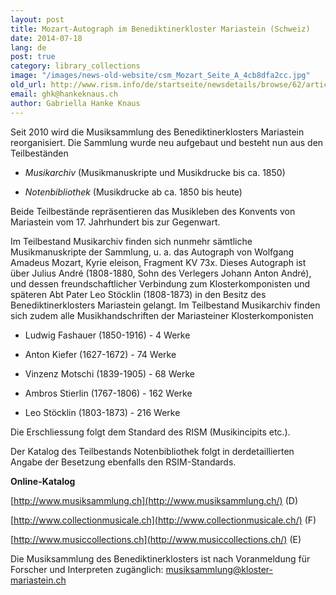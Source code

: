 ```yaml
---
layout: post
title: Mozart-Autograph im Benediktinerkloster Mariastein (Schweiz)
date: 2014-07-18
lang: de
post: true
category: library_collections
image: "/images/news-old-website/csm_Mozart_Seite_A_4cb8dfa2cc.jpg"
old_url: http://www.rism.info/de/startseite/newsdetails/browse/62/article/64/mozart-autograph-in-the-music-collections-of-the-mariastein-abbey-switzerland.html
email: ghk@hankeknaus.ch
author: Gabriella Hanke Knaus
---
```


Seit 2010 wird die Musiksammlung des Benediktinerklosters Mariastein reorganisiert. Die Sammlung wurde neu aufgebaut und besteht nun aus den Teilbeständen

- _Musikarchiv_ (Musikmanuskripte und Musikdrucke bis ca. 1850)

- _Notenbibliothek_ (Musikdrucke ab ca. 1850 bis heute)

Beide Teilbestände repräsentieren das Musikleben des Konvents von Mariastein vom 17. Jahrhundert bis zur Gegenwart.

Im Teilbestand Musikarchiv finden sich nunmehr sämtliche Musikmanuskripte der Sammlung, u. a. das Autograph von Wolfgang Amadeus Mozart, Kyrie eleison, Fragment KV 73x. Dieses Autograph ist über Julius André (1808-1880, Sohn des Verlegers Johann Anton André), und dessen freundschaftlicher Verbindung zum Klosterkomponisten und späteren Abt Pater Leo Stöcklin (1808-1873) in den Besitz des Benediktinerklosters Mariastein gelangt. Im Teilbestand Musikarchiv finden sich zudem alle Musikhandschriften der Mariasteiner Klosterkomponisten

- Ludwig Fashauer (1850-1916) - 4 Werke

- Anton Kiefer (1627-1672) - 74 Werke

- Vinzenz Motschi (1839-1905) - 68 Werke

- Ambros Stierlin (1767-1806) - 162 Werke

- Leo Stöcklin (1803-1873) - 216 Werke

Die Erschliessung folgt dem Standard des RISM (Musikincipits etc.).

Der Katalog des Teilbestands Notenbibliothek folgt in derdetaillierten Angabe der Besetzung ebenfalls den RSIM-Standards.


**Online-Katalog**

[http://www.musiksammlung.ch](http://www.musiksammlung.ch/) (D)

[http://www.collectionmusicale.ch](http://www.collectionmusicale.ch/) (F)

[http://www.musiccollections.ch](http://www.musiccollections.ch/) (E)


Die Musiksammlung des Benediktinerklosters ist nach Voranmeldung für Forscher und Interpreten zugänglich: [musiksammlung@kloster-mariastein.ch](mailto:musiksammlung@kloster-mariastein.ch)

